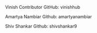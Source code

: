 
Vinish Contributor 
GitHub: vinishhub

Amartya Nambiar 
Github: amartyanambiar

Shiv Shankar
Github: shivshankar9
